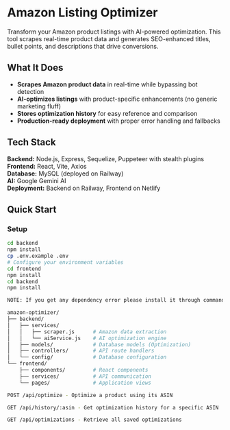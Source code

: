 # Amazon Listing Optimizer 

Transform your Amazon product listings with AI-powered optimization. This tool scrapes real-time product data and generates SEO-enhanced titles, bullet points, and descriptions that drive conversions.

##  What It Does

- **Scrapes Amazon product data** in real-time while bypassing bot detection
- **AI-optimizes listings** with product-specific enhancements (no generic marketing fluff)
- **Stores optimization history** for easy reference and comparison
- **Production-ready deployment** with proper error handling and fallbacks

## Tech Stack

**Backend:** Node.js, Express, Sequelize, Puppeteer with stealth plugins  
**Frontend:** React, Vite, Axios  
**Database:** MySQL (deployed on Railway)  
**AI:** Google Gemini AI  
**Deployment:** Backend on Railway, Frontend on Netlify

## Quick Start

### Setup
```bash
cd backend
npm install
cp .env.example .env
# Configure your environment variables
cd frontend
npm install
cd backend
npm install

NOTE: If you get any dependency error please install it through command

amazon-optimizer/
├── backend/
│   ├── services/
│   │   ├── scraper.js      # Amazon data extraction
│   │   └── aiService.js    # AI optimization engine
│   ├── models/             # Database models (Optimization)
│   ├── controllers/        # API route handlers
│   └── config/             # Database configuration
└── frontend/
    ├── components/         # React components
    ├── services/           # API communication
    └── pages/              # Application views

POST /api/optimize - Optimize a product using its ASIN

GET /api/history/:asin - Get optimization history for a specific ASIN

GET /api/optimizations - Retrieve all saved optimizations

